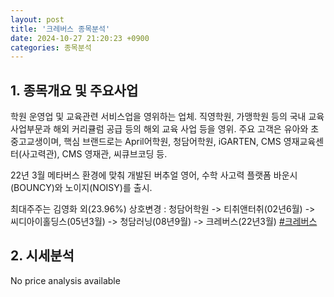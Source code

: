 ```yaml
---
layout: post
title: '크레버스 종목분석'
date: 2024-10-27 21:20:23 +0900
categories: 종목분석
---
```


## 1. 종목개요 및 주요사업

학원 운영업 및 교육관련 서비스업을 영위하는 업체. 직영학원, 가맹학원 등의 국내 교육 사업부문과 해외 커리큘럼 공급 등의 해외 교육 사업 등을 영위. 주요 고객은 유아와 초중고교생이며, 핵심 브랜드로는 April어학원, 청담어학원, iGARTEN, CMS 영재교육센터(사고력관), CMS 영재관, 씨큐브코딩 등.

22년 3월 메타버스 환경에 맞춰 개발된 버추얼 영어, 수학 사고력 플랫폼 바운시(BOUNCY)와 노이지(NOISY)를 출시.

최대주주는 김영화 외(23.96%) 상호변경 : 청담어학원 -> 티취앤터취(02년6월) -> 씨디아이홀딩스(05년3월) -> 청담러닝(08년9월) -> 크레버스(22년3월)
[#크레버스](#)

## 2. 시세분석

No price analysis available
